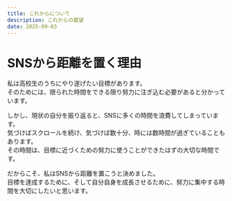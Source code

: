 ```yaml
---
title: これからについて
description: これからの展望
date: 2025-09-03
---
```

# SNSから距離を置く理由

私は高校生のうちにやり遂げたい目標があります。  
そのためには、限られた時間をできる限り努力に注ぎ込む必要があると分かっています。

しかし、現状の自分を振り返ると、SNSに多くの時間を浪費してしまっています。  
気づけばスクロールを続け、気づけば数十分、時には数時間が過ぎていることもあります。  
その時間は、目標に近づくための努力に使うことができたはずの大切な時間です。

だからこそ、私はSNSから距離を置こうと決めました。  
目標を達成するために、そして自分自身を成長させるために、努力に集中する時間を大切にしたいと思います。  

